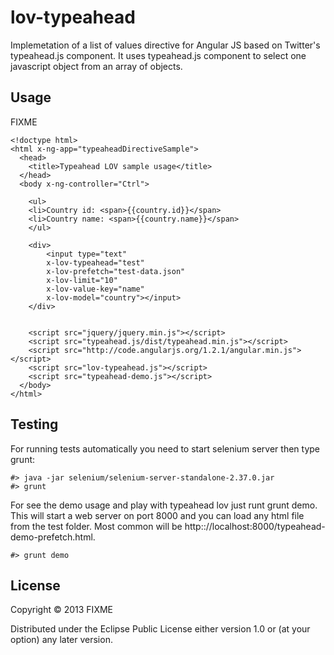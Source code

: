 # lov-typeahead

Implemetation of a list of values directive for Angular JS based on Twitter's typeahead.js component. It uses
typeahead.js component to select one javascript object from an array of objects.

## Usage

FIXME

	<!doctype html>
	<html x-ng-app="typeaheadDirectiveSample">
	  <head>
	  	<title>Typeahead LOV sample usage</title>
	  </head>
	  <body x-ng-controller="Ctrl">
	  
		<ul>
		<li>Country id: <span>{{country.id}}</span>
		<li>Country name: <span>{{country.name}}</span>
		</ul>
	
	    <div>
	    	<input type="text" 
	    	x-lov-typeahead="test" 
	    	x-lov-prefetch="test-data.json" 
	    	x-lov-limit="10"
	    	x-lov-value-key="name"
	    	x-lov-model="country"></input>
	    </div>
	
		
		<script src="jquery/jquery.min.js"></script>
		<script src="typeahead.js/dist/typeahead.min.js"></script>
	    <script src="http://code.angularjs.org/1.2.1/angular.min.js"></script>
	    <script src="lov-typeahead.js"></script>
	    <script src="typeahead-demo.js"></script>
	  </body>
	</html>

## Testing

For running tests automatically you need to start selenium server then type grunt:

	#> java -jar selenium/selenium-server-standalone-2.37.0.jar
	#> grunt
	
For see the demo usage and play with typeahead lov just runt grunt demo. This will
start a web server on port 8000 and you can load any html file from the test folder.
Most common will be http:://localhost:8000/typeahead-demo-prefetch.html.

	#> grunt demo

## License

Copyright © 2013 FIXME

Distributed under the Eclipse Public License either version 1.0 or (at
your option) any later version.
